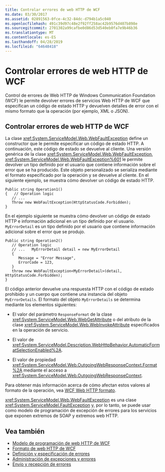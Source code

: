 ```yaml
---
title: Controlar errores de web HTTP de WCF
ms.date: 03/30/2017
ms.assetid: 02891563-0fce-4c32-84dc-d794b1a5c040
ms.openlocfilehash: 491c39d97c48e2f92ff258ac42b9576d407b898e
ms.sourcegitcommit: 2701302a99cafbe0d86d53d540eb0fa7e9b46b36
ms.translationtype: MT
ms.contentlocale: es-ES
ms.lasthandoff: 04/28/2019
ms.locfileid: "64648418"
---
```

# <a name="wcf-web-http-error-handling"></a>Controlar errores de web HTTP de WCF
Control de errores de Web HTTP de Windows Communication Foundation (WCF) le permite devolver errores de servicios Web HTTP de WCF que especifican un código de estado HTTP y devuelven detalles de error con el mismo formato que la operación (por ejemplo, XML o JSON).  
  
## <a name="wcf-web-http-error-handling"></a>Controlar errores de web HTTP de WCF  
 La clase <xref:System.ServiceModel.Web.WebFaultException> define un constructor que le permite especificar un código de estado HTTP. A continuación, este código de estado se devuelve al cliente. Una versión genérica de la clase <xref:System.ServiceModel.Web.WebFaultException>, <xref:System.ServiceModel.Web.WebFaultException%601> le permite devolver un tipo definido por el usuario que contiene información sobre el error que se ha producido. Este objeto personalizado se serializa mediante el formato especificado por la operación y se devuelve al cliente. En el siguiente ejemplo, se muestra cómo devolver un código de estado HTTP.  
  
```  
Public string Operation1()  
{   // Operation logic  
   // ...  
   Throw new WebFaultException(HttpStatusCode.Forbidden);  
}  
```  
  
 En el ejemplo siguiente se muestra cómo devolver un código de estado HTTP e información adicional en un tipo definido por el usuario. `MyErrorDetail` es un tipo definido por el usuario que contiene información adicional sobre el error que se produjo.  
  
```  
Public string Operation2()  
   // Operation logic  
   // ...   MyErrorDetail detail = new MyErrorDetail  
   {  
      Message = "Error Message",  
      ErrorCode = 123,  
   }  
   throw new WebFaultException<MyErrorDetail>(detail, HttpStatusCode.Forbidden);  
}  
```  
  
 El código anterior devuelve una respuesta HTTP con el código de estado prohibido y un cuerpo que contiene una instancia del objeto `MyErrorDetails`. El formato del objeto `MyErrorDetails` se determina mediante los elementos siguientes:  
  
- El valor del parámetro `ResponseFormat` de la clase <xref:System.ServiceModel.Web.WebGetAttribute> o del atributo de la clase <xref:System.ServiceModel.Web.WebInvokeAttribute> especificados en la operación de servicio.  
  
- El valor de <xref:System.ServiceModel.Description.WebHttpBehavior.AutomaticFormatSelectionEnabled%2A>.  
  
- El valor de propiedad <xref:System.ServiceModel.Web.OutgoingWebResponseContext.Format%2A> mediante el acceso a <xref:System.ServiceModel.Web.OutgoingWebResponseContext>.  
  
 Para obtener más información acerca de cómo afectan estos valores al formato de la operación, vea [WCF Web HTTP formato](../../../../docs/framework/wcf/feature-details/wcf-web-http-formatting.md).  
  
 <xref:System.ServiceModel.Web.WebFaultException> es una clase <xref:System.ServiceModel.FaultException> y, por lo tanto, se puede usar como modelo de programación de excepción de errores para los servicios que exponen extremos de SOAP y extremos web HTTP.  
  
## <a name="see-also"></a>Vea también

- [Modelo de programación de web HTTP de WCF](../../../../docs/framework/wcf/feature-details/wcf-web-http-programming-model.md)
- [Formato de web HTTP de WCF](../../../../docs/framework/wcf/feature-details/wcf-web-http-formatting.md)
- [Definición y especificación de errores](../../../../docs/framework/wcf/defining-and-specifying-faults.md)
- [Administración de excepciones y errores](../../../../docs/framework/wcf/extending/handling-exceptions-and-faults.md)
- [Envío y recepción de errores](../../../../docs/framework/wcf/sending-and-receiving-faults.md)
